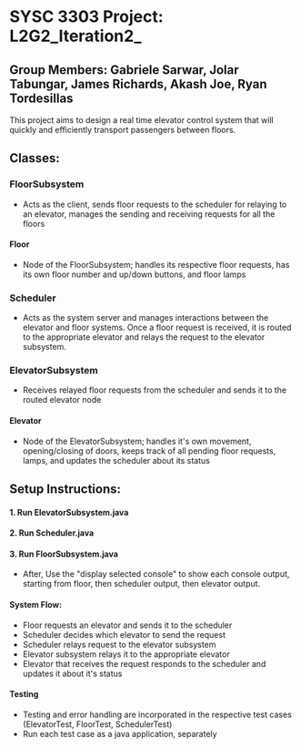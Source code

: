 # SYSC 3303 Project: L2G2_Iteration2_
## Group Members: Gabriele Sarwar, Jolar Tabungar, James Richards, Akash Joe, Ryan Tordesillas
This project aims to design a real time elevator control system that will quickly and efficiently transport passengers between floors.

## Classes:

### FloorSubsystem
* Acts as the client, sends floor requests to the scheduler for relaying to an elevator, manages the sending and receiving requests for all the floors

#### Floor
* Node of the FloorSubsystem; handles its respective floor requests, has its own floor number and up/down buttons, and floor lamps

### Scheduler
* Acts as the system server and manages interactions between the elevator and floor systems. Once a floor request is received, it is routed to the appropriate elevator and relays the request to the elevator subsystem.

### ElevatorSubsystem 
* Receives relayed floor requests from the scheduler and sends it to the routed elevator node

#### Elevator
* Node of the ElevatorSubsystem; handles it's own movement, opening/closing of doors, keeps track of all pending floor requests, lamps, and updates the scheduler about its status

## Setup Instructions:

#### 1. Run ElevatorSubsystem.java
#### 2. Run Scheduler.java
#### 3. Run FloorSubsystem.java


* After, Use the "display selected console" to show each console output, starting from floor, then scheduler output, then elevator output.

#### System Flow: 
* Floor requests an elevator and sends it to the scheduler
* Scheduler decides which elevator to send the request
* Scheduler relays request to the elevator subsystem
* Elevator subsystem relays it to the appropriate elevator
* Elevator that receives the request responds to the scheduler and updates it about it's status

#### Testing
* Testing and error handling are incorporated in the respective test cases (ElevatorTest, FloorTest, SchedulerTest)
* Run each test case as a java application, separately

